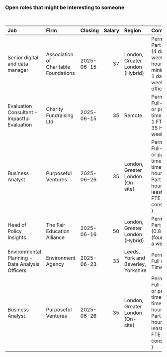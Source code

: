 
<!-- README.md is generated from README.Rmd. Please edit that file -->

### Open roles that might be interesting to someone

<br/>

<table>
<thead>
<tr>
<th style="text-align:left;">
Job
</th>
<th style="text-align:left;">
Firm
</th>
<th style="text-align:left;">
Closing
</th>
<th style="text-align:right;">
Salary
</th>
<th style="text-align:left;">
Region
</th>
<th style="text-align:left;">
Contract
</th>
</tr>
</thead>
<tbody>
<tr>
<td style="text-align:left;">
Senior digital and data manager
</td>
<td style="text-align:left;">
Association of Charitable Foundations
</td>
<td style="text-align:left;">
2025-06-15
</td>
<td style="text-align:right;">
37
</td>
<td style="text-align:left;">
London, Greater London (Hybrid)
</td>
<td style="text-align:left;">
Permanent, Part-time (4 days per week (28 hours), minimum of 1 day per
week in our office)
</td>
</tr>
<tr>
<td style="text-align:left;">
Evaluation Consultant - Impactful Evaluation
</td>
<td style="text-align:left;">
Charity Fundraising Ltd
</td>
<td style="text-align:left;">
2025-06-15
</td>
<td style="text-align:right;">
35
</td>
<td style="text-align:left;">
Remote
</td>
<td style="text-align:left;">
Permanent, Full-time or part-time (0.8 - 1 FTE (28-35 Hrs per week))
</td>
</tr>
<tr>
<td style="text-align:left;">
Business Analyst
</td>
<td style="text-align:left;">
Purposeful Ventures
</td>
<td style="text-align:left;">
2025-06-26
</td>
<td style="text-align:right;">
35
</td>
<td style="text-align:left;">
London, Greater London (On-site)
</td>
<td style="text-align:left;">
Permanent, Full-time or part-time (Full-time (37.5 hours). Part-time
hours of at least 0.7 FTE will be considered. )
</td>
</tr>
<tr>
<td style="text-align:left;">
Head of Policy Insights
</td>
<td style="text-align:left;">
The Fair Education Alliance
</td>
<td style="text-align:left;">
2025-06-16
</td>
<td style="text-align:right;">
50
</td>
<td style="text-align:left;">
London, Greater London (Hybrid)
</td>
<td style="text-align:left;">
Permanent, Part-time (0.8 FTE (four days a week) )
</td>
</tr>
<tr>
<td style="text-align:left;">
Environmental Planning - Data Analysis Officers
</td>
<td style="text-align:left;">
Environment Agency
</td>
<td style="text-align:left;">
2025-06-23
</td>
<td style="text-align:right;">
33
</td>
<td style="text-align:left;">
Leeds, York and Beverley, Yorkshire
</td>
<td style="text-align:left;">
Permanent, Full or Part Time
</td>
</tr>
<tr>
<td style="text-align:left;">
Business Analyst
</td>
<td style="text-align:left;">
Purposeful Ventures
</td>
<td style="text-align:left;">
2025-06-26
</td>
<td style="text-align:right;">
35
</td>
<td style="text-align:left;">
London, Greater London (On-site)
</td>
<td style="text-align:left;">
Permanent, Full-time or part-time (Full-time (37.5 hours). Part-time
hours of at least 0.7 FTE will be considered. )
</td>
</tr>
</tbody>
</table>
